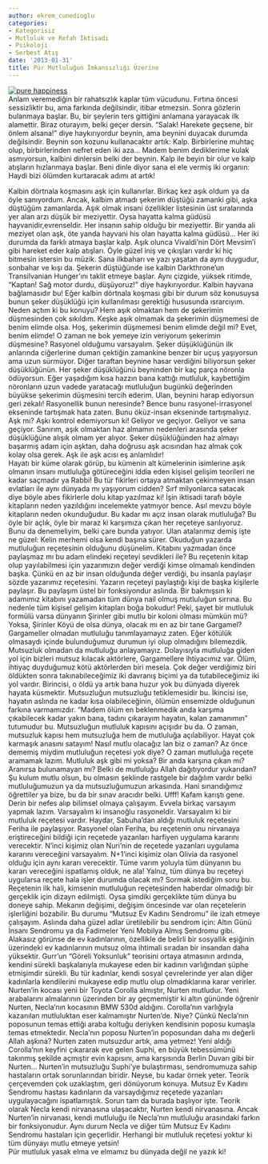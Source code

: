 ```yaml
---
author: ekrem_cunedioglu
categories:
- Kategorisiz
- Mutluluk ve Refah İktisadı
- Psikoloji
- Serbest Atış
date: '2013-01-31'
title: Pür Mutluluğun İmkansızlığı Üzerine
---
```


[![pure happiness](../../../../../uploads/2013/01/pure-happiness-300x199.jpg)](https://iktisadiyat.com/2013/01/31/pur-mutlulugun-imkansizligi-uzerine/pure-happiness/)  
Anlam veremediğin bir rahatsızlık kaplar tüm vücudunu. Fırtına öncesi sessizliktir bu, ama farkında değilsindir, itibar etmezsin. Sonra gözlerin bulanmaya başlar. Bu, bir şeylerin ters gittiğini anlamana yarayacak ilk alamettir. Biraz oturayım, belki geçer dersin. “Salak! Harekete geçsene, bir önlem alsana!” diye haykırıyordur beynin, ama beynini duyacak durumda değilsindir. Beynin son kozunu kullanacaktır artık: Kalp. Birbirlerine muhtaç olup, birbirlerinden nefret eden iki aza… Madem benim dediklerime kulak asmıyorsun, kalbini dinlersin belki der beynin. Kalp ile beyin bir olur ve kalp atışların hızlanmaya başlar. Beni dinle diyor sana el ele vermiş iki organın: Haydi bizi ölümden kurtaracak adımı at artık!  
  
Kalbin dörtnala koşmasını aşk için kullanırlar. Birkaç kez aşık oldum ya da öyle sanıyordum. Ancak, kalbim atmadı şekerim düştüğü zamanki gibi, aşka düştüğüm zamanlarda. Aşık olmak insani özellikler listesinin üst sıralarında yer alan arzı düşük bir meziyettir. Oysa hayatta kalma güdüsü hayvanidir,evrenseldir. Her insanın sahip olduğu bir meziyettir. Bir yanda ali meziyet olan aşk, öte yanda hayvani his olan hayatta kalma güdüsü… Her iki durumda da farklı atmaya başlar kalp. Aşık olunca Vivaldi’nin Dört Mevsim’i gibi hareket eder kalp atışları. Öyle güzel iniş ve çıkışları vardır ki hiç bitmesin istersin bu müzik. Sana ilkbaharı ve yazı yaşatan da aynı duygudur, sonbahar ve kışı da. Şekerin düştüğünde ise kalbin Darkthrone’un Transilvanian Hunger’ını taklit etmeye başlar. Aynı çizgide, yüksek ritimde, “Kaptan! Sağ motor durdu, düşüyoruz!” diye haykırıyordur. Kalbin hayvana bağlamasıdır bu! Eğer kalbin dörtnala koşması gibi bir durum söz konusuysa bunun şeker düşüklüğü için kullanılması gerektiği hususunda ısrarcıyım.  
Neden açtım ki bu konuyu? Hem aşık olmaktan hem de şekerimin düşmesinden çok sıkıldım. Keşke aşık olmamak da şekerimin düşmemesi de benim elimde olsa. Hoş, şekerimin düşmemesi benim elimde değil mi? Evet, benim elimde! O zaman ne bok yemeye izin veriyorum şekerimin düşmesine? Rasyonel olduğumu varsayalım. Şeker düşüklüğünün ilk anlarında ciğerlerine duman çektiğin zamankine benzer bir uçuş yaşıyorsun ama uzun sürmüyor. Diğer taraftan beynine hasar verdiğini biliyorsun şeker düşüklüğünün. Her şeker düşüklüğünü beyninden bir kaç parça nöronla ödüyorsun. Eğer yaşadığım kısa hazzın bana kattığı mutluluk, kaybettiğim nöronların uzun vadede yaratacağı mutluluğun bugünkü değerinden büyükse şekerimin düşmesini tercih ederim. Ulan, beynini harap ediyorsun geri zekalı! Rasyonellik bunun neresinde? Bence bunu rasyonel-irrasyonel ekseninde tartışmak hata zaten. Bunu öküz-insan ekseninde tartışmalıyız. Aşk mı? Aşkı kontrol edemiyorsun ki! Geliyor ve geçiyor. Geliyor ve sana geçiyor. Sanırım, aşık olmaktan haz almamın nedenleri arasında şeker düşüklüğüne alışık olmam yer alıyor. Şeker düşüklüğünden haz almayı başarmış adam için aşktan, daha doğrusu aşk acısından haz almak çok kolay olsa gerek. Aşk ile aşk acısı eş anlamlıdır!  
Hayatı bir küme olarak görüp, bu kümenin alt kümelerinin isimlerine aşık olmanın insanı mutluluğa götüreceğini iddia eden kişisel gelişim teorileri ne kadar saçmadır ya Rabbi! Bu tür fikirleri ortaya atmaktan çekinmeyen insan evlatları ile aynı dünyada mı yaşıyorum cidden? Sırf milyonlarca satacak diye böyle abes fikirlerle dolu kitap yazılmaz ki! İşin iktisadi tarafı böyle kitapların neden yazıldığını incelemekte yatmıyor bence. Asıl mevzu böyle kitapların neden okunduğudur. Bu kadar mı açız insan olarak mutluluğa? Bu öyle bir açlık, öyle bir maraz ki karşımıza çıkan her reçeteye sarılıyoruz. Bunu da denemeliyim, belki çare bunda yatıyor. Ulan atalarımız demiş işte ne güzel: Kelin merhemi olsa kendi başına sürer. Okuduğun yazarda mutluluğun reçetesinin olduğunu düşünelim. Kitabını yazmadan önce paylaşmaz mı bu adam elindeki reçeteyi sevdikleri ile? Bu reçetenin kitap olup yayılabilmesi için yazarımızın değer verdiği kimse olmamalı kendinden başka. Çünkü en az bir insan olduğunda değer verdiği, bu insanla paylaşır sözde yazarımız reçetesini. Yazarın reçeteyi paylaştığı kişi de başka kişilerle paylaşır. Bu paylaşım üstel bir fonksiyondur aslında. Bir bakmışsın ki adamımız kitabını yazamadan tüm dünya nail olmuş mutluluğun sırrına. Bu nedenle tüm kişisel gelişim kitapları boğa bokudur! Peki, şayet bir mutluluk formülü varsa dünyanın Şirinler gibi mutlu bir koloni olması mümkün mü? Yoksa, Şirinler Köyü de olsa dünya, olacak mı en az bir tane Gargamel? Gargameller olmadan mutluluğu tanımlayamayız zaten. Eğer kötülük olmasaydı içinde bulunduğumuz durumun iyi olup olmadığını bilemezdik. Mutsuzluk olmadan da mutluluğu anlayamayız. Dolayısıyla mutluluğa giden yol için bizleri mutsuz kılacak aktörlere, Gargamellere ihtiyacımız var. Ölüm, ihtiyaç duyduğumuz kötü aktörlerden biri mesela. Çok değer verdiğimiz biri öldükten sonra takınabileceğimiz iki davranış biçimi ya da tutabileceğimiz iki yol vardır. Birincisi, o öldü ya artık bana huzur yok bu dünyada diyerek hayata küsmektir. Mutsuzluğun mutsuzluğu tetiklemesidir bu. İkincisi ise, hayatın aslında ne kadar kısa olabileceğinin, ölümün ensemizde olduğunun farkına varmamızdır. “Madem ölüm en beklenmedik anda karşıma çıkabilecek kadar yakın bana, tadını çıkarayım hayatın, kalan zamanımın” tutumudur bu. Mutsuzluğun mutluluk kapısını açışıdır bu da. O zaman, mutsuzluk kapısı hem mutsuzluğa hem de mutluluğa açılabiliyor. Hayat çok karmaşık anasını satayım! Nasıl mutlu olacağız lan biz o zaman? Az önce dememiş miydim mutluluğun reçetesi yok diye? O zaman mutluluğa reçete aramamak lazım. Mutluluk aşk gibi mi yoksa? Bir anda karşına çıkan mı? Aranırsa bulunamayan mı? Belki de mutluluğu Allah dağıtıyordur yukarıdan? Şu kulum mutlu olsun, bu olmasın şeklinde rastgele bir dağılım vardır belki mutluluğumuzun ya da mutsuzluğumuzun arkasında. Hani sınandığımız öğrettiler ya bize, bu da bir sınav aracıdır belki. Ufff! Kafam karıştı gene.  
Derin bir nefes alıp bilimsel olmaya çalışayım. Evvela birkaç varsayım yapmak lazım. Varsayalım ki insanoğlu rasyoneldir. Varsayalım ki bir mutluluk reçetesi vardır. Haydar, Sabuha’dan aldığı mutluluk reçetesini Feriha ile paylaşıyor. Rasyonel olan Feriha, bu reçetenin onu nirvanaya eriştireceğini bildiği için reçetede yazanları harfiyen uygulama kararını verecektir. N’inci kişimiz olan Nuri’nin de reçetede yazanları uygulama kararını vereceğini varsayalım. N+1’inci kişimiz olan Olivia da rasyonel olduğu için aynı kararı verecektir. Tüme varım yoluyla tüm dünyanın bu kararı vereceğini ispatlamış olduk, ne ala! Yalnız, tüm dünya bu reçeteyi uygularsa reçete hala işler durumda olacak mı? Sormak istediğim soru bu. Reçetenin ilk hali, kimsenin mutluluğun reçetesinden haberdar olmadığı bir gerçeklik için dizayn edilmişti. Oysa şimdiki gerçeklikte tüm dünya bu doneye sahip. Mekanın değişimi, değişim öncesinde var olan reçetelerin işlerliğini bozabilir. Bu durumu “Mutsuz Ev Kadını Sendromu” ile izah etmeye çalışayım. Aslında daha güzel adlar üretilebilir bu sendrom için: Altın Günü İnsanı Sendromu ya da Fadimeler Yeni Mobilya Almış Sendromu gibi. Alakasız görünse de ev kadınlarının, özellikle de belirli bir sosyallik eşiğinin üzerindeki ev kadınlarının mutsuz olma ihtimali sıradan bir insandan daha yüksektir. Gurr’un “Göreli Yoksunluk” teorisini ortaya atmasının ardında, kendini sürekli başkalarıyla mukayese eden bir kadının varlığından şüphe etmişimdir sürekli. Bu tür kadınlar, kendi sosyal çevrelerinde yer alan diğer kadınlarla kendilerini mukayese edip mutlu olup olmadıklarına karar verirler. Nurten’in kocası yeni bir Toyota Corolla almıştır, Nurten mutludur. Yeni arabalarını almalarının üzerinden bir ay geçmemiştir ki altın gününde öğrenir Nurten, Necla’nın kocasının BMW 530d aldığını. Corolla’nın varlığıyla kazanılan mutluluktan eser kalmamıştır Nurten’de. Niye? Çünkü Necla’nın poposunun temas ettiği araba koltuğu deriyken kendisinin poposu kumaşla temas etmektedir. Necla’nın poposu Nurten’in poposundan daha mı değerli Allah aşkına? Nurten zaten mutsuzdur artık, ama yetmez! Yeni aldığı Corolla’nın keyfini çıkararak eve gelen Suphi, en büyük tebessümünü takınmış şekilde açmıştır evin kapısını, ama karşısında Berlin Duvarı gibi bir Nurten… Nurten’in mutsuzluğu Suphi’ye bulaştırması, sendromumuza sahip hastaların ortak sorunlarından biridir. Neyse, bu kadar örnek yeter. Teorik çerçevemden çok uzaklaştım, geri dönüyorum konuya. Mutsuz Ev Kadını Sendromu hastası kadınların da varsaydığımız reçetede yazanları uygulayacağını ispatlamıştık. Sorun tam da burada başlıyor işte. Teorik olarak Necla kendi nirvanasına ulaşacaktır, Nurten kendi nirvanasına. Ancak Nurten’in nirvanası, kendi mutluluğu ile Necla’nın mutluluğu arasındaki farkın bir fonksiyonudur. Aynı durum Necla ve diğer tüm Mutsuz Ev Kadını Sendromu hastaları için geçerlidir. Herhangi bir mutluluk reçetesi yoktur ki tüm dünyayı mutlu etmeye yetsin!  
Pür mutluluk yasak elma ve elmamız bu dünyada değil ne yazık ki!